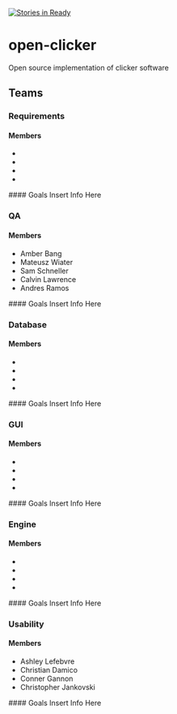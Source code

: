 [![Stories in Ready](https://badge.waffle.io/sschneller/open-clicker.png?label=ready&title=Ready)](https://waffle.io/sschneller/open-clicker)
# open-clicker
Open source implementation of clicker software

## Teams
### Requirements
#### Members
<ul>
 <li></li>
 <li></li>
 <li></li>
 <li></li>
</ul>
#### Goals
Insert Info Here

### QA
#### Members
<ul>
 <li>Amber Bang</li>
 <li>Mateusz Wiater</li>
 <li>Sam Schneller</li>
 <li>Calvin Lawrence</li>
 <li>Andres Ramos</li>
</ul>
#### Goals
Insert Info Here

### Database
#### Members
<ul>
 <li></li>
 <li></li>
 <li></li>
 <li></li>
</ul>
#### Goals
Insert Info Here

### GUI
#### Members
<ul>
 <li></li>
 <li></li>
 <li></li>
 <li></li>
</ul>
#### Goals
Insert Info Here

### Engine
#### Members
<ul>
 <li></li>
 <li></li>
 <li></li>
 <li></li>
</ul>
#### Goals
Insert Info Here

### Usability
#### Members
<ul>
 <li>Ashley Lefebvre</li>
 <li>Christian Damico</li>
 <li>Conner Gannon</li>
 <li>Christopher Jankovski</li>
</ul>
#### Goals
Insert Info Here
